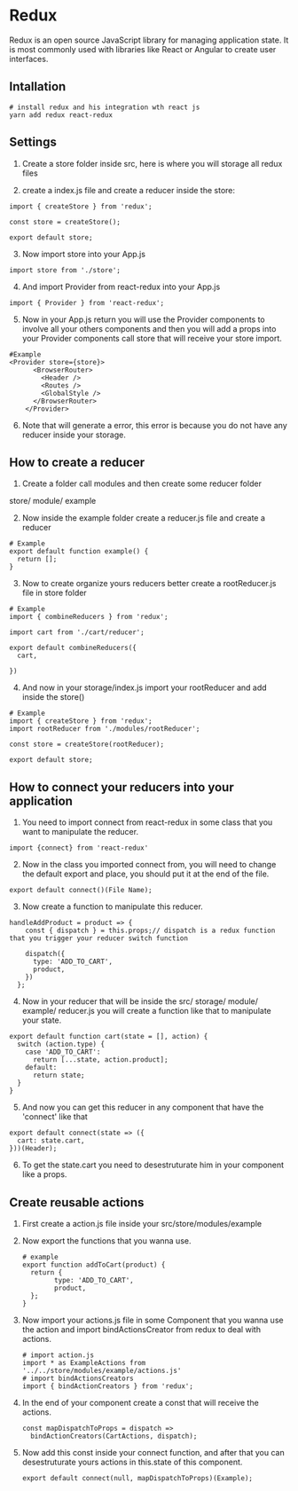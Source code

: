 # Redux

Redux is an open source JavaScript library for managing application state. It is most commonly used with libraries like React or Angular to create user interfaces.

## Intallation

```
# install redux and his integration wth react js
yarn add redux react-redux

```

## Settings

1. Create a store folder inside src, here is where you will storage all redux files

2. create a index.js file and create a reducer inside the store:

```
import { createStore } from 'redux';

const store = createStore();

export default store;
```

3. Now import store into your App.js

```
import store from './store';
```

4. And import Provider from react-redux into your App.js

```
import { Provider } from 'react-redux';
```

5. Now in your App.js return you will use the Provider components to involve all your others components and then you will add a props into your Provider components call store that will receive your store import.

```
#Example
<Provider store={store}>
      <BrowserRouter>
        <Header />
        <Routes />
        <GlobalStyle />
      </BrowserRouter>
    </Provider>

```

6. Note that will generate a error, this error is because you do not have any reducer inside your storage.

## How to create a reducer

1. Create a folder call modules and then create some reducer folder

store/
module/
example

2. Now inside the example folder create a reducer.js file and create a reducer

```
# Example
export default function example() {
  return [];
}
```

3. Now to create organize yours reducers better create a rootReducer.js file in store folder

```
# Example
import { combineReducers } from 'redux';

import cart from './cart/reducer';

export default combineReducers({
  cart,

})
```

4. And now in your storage/index.js import your rootReducer and add inside the store()

```
# Example
import { createStore } from 'redux';
import rootReducer from './modules/rootReducer';

const store = createStore(rootReducer);

export default store;
```

## How to connect your reducers into your application

1. You need to import connect from react-redux in some class that you want to manipulate the reducer.
```
import {connect} from 'react-redux'
```

2. Now in the class you imported connect from, you will need to change the default export and place, you should put it at the end of the file.
```
export default connect()(File Name);
```
3. Now create a function to manipulate this reducer.
```
handleAddProduct = product => {
    const { dispatch } = this.props;// dispatch is a redux function that you trigger your reducer switch function

    dispatch({ 
      type: 'ADD_TO_CART',
      product,
    })
  };
```

4. Now in your reducer that will be inside the src/ storage/ module/ example/ reducer.js
you will create a function like that to manipulate your state.
```
export default function cart(state = [], action) {
  switch (action.type) {
    case 'ADD_TO_CART':
      return [...state, action.product];
    default:
      return state;
  }
}
```

5. And now you can get this reducer in any component that have the 'connect' like that
```
export default connect(state => ({
  cart: state.cart,
}))(Header);
```

6. To get the state.cart you need to desestruturate him in your component like a props.

## Create reusable actions
1. First create a action.js file inside your src/store/modules/example

2. Now export the functions that you wanna use.
	```
	# example
	export function addToCart(product) {
  	  return {
    	    type: 'ADD_TO_CART',
    	    product,
  	  };
	}
	```

3. Now import your actions.js file in some Component that you wanna use the action and import bindActionsCreator from redux to deal with actions.
	```
	# import action.js
	import * as ExampleActions from '../../store/modules/example/actions.js'
	# import bindActionsCreators
	import { bindActionCreators } from 'redux';
	```

4. In the end of your component create a const that will receive the actions.
	```
	const mapDispatchToProps = dispatch =>
	  bindActionCreators(CartActions, dispatch);
	```

5. Now add this const inside your connect function, and after that you can desestruturate yours actions in this.state of this component.
	```
	export default connect(null, mapDispatchToProps)(Example);
	```



